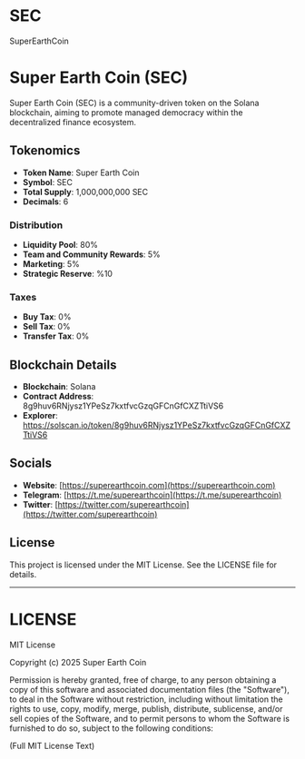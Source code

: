 # SEC
SuperEarthCoin

# Super Earth Coin (SEC)

Super Earth Coin (SEC) is a community-driven token on the Solana blockchain, aiming to promote managed democracy within the decentralized finance ecosystem.

## Tokenomics

- **Token Name**: Super Earth Coin
- **Symbol**: SEC
- **Total Supply**: 1,000,000,000 SEC
- **Decimals**: 6

### Distribution
- **Liquidity Pool**: 80%
- **Team and Community Rewards**: 5%
- **Marketing**: 5%
- **Strategic Reserve**: %10

### Taxes
- **Buy Tax**: 0%
- **Sell Tax**: 0%
- **Transfer Tax**: 0%

## Blockchain Details
- **Blockchain**: Solana
- **Contract Address**: 8g9huv6RNjysz1YPeSz7kxtfvcGzqGFCnGfCXZTtiVS6
- **Explorer**: https://solscan.io/token/8g9huv6RNjysz1YPeSz7kxtfvcGzqGFCnGfCXZTtiVS6

## Socials
- **Website**: [https://superearthcoin.com](https://superearthcoin.com)
- **Telegram**: [https://t.me/superearthcoin](https://t.me/superearthcoin)
- **Twitter**: [https://twitter.com/superearthcoin](https://twitter.com/superearthcoin)

## License

This project is licensed under the MIT License. See the LICENSE file for details.

---

# LICENSE

MIT License

Copyright (c) 2025 Super Earth Coin

Permission is hereby granted, free of charge, to any person obtaining a copy
of this software and associated documentation files (the "Software"), to deal
in the Software without restriction, including without limitation the rights
to use, copy, modify, merge, publish, distribute, sublicense, and/or sell
copies of the Software, and to permit persons to whom the Software is
furnished to do so, subject to the following conditions:

(Full MIT License Text)
